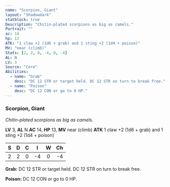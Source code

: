 ```yaml
---
name: "Scorpion, Giant"
layout: "Shadowdark"
statblock: true
Description: "Chitin-plated scorpions as big as camels."
Portrait: ""
ac: 14
hp: 13
ATK: "1 claw +2 (1d6 + grab) and 1 sting +2 (1d4 + poison)"
MV: "near (climb)"
Stats: [2, 2, 0, -4, 0, -4]
AL: N
LV: 3
Source: "Core"
Abilities:
  - name: "Grab"
    desc: "DC 12 STR or target held. DC 12 STR on turn to break free."
  - name: "Poison"
    desc: "DC 12 CON or go to 0 HP."
---
```


### Scorpion, Giant

_Chitin-plated scorpions as big as camels._

**LV** 3, **AL** N
**AC** 14, **HP** 13, **MV** near (climb)
**ATK** 1 claw +2 (1d6 + grab) and 1 sting +2 (1d4 + poison)

|  S  |  D  |  C  |  I  |  W  |  Ch  |
|:---:|:---:|:---:|:---:|:---:|:----:|
| 2 | 2 | 0 | -4 | 0 | -4 |

**Grab:** DC 12 STR or target held. DC 12 STR on turn to break free.

**Poison:** DC 12 CON or go to 0 HP.

